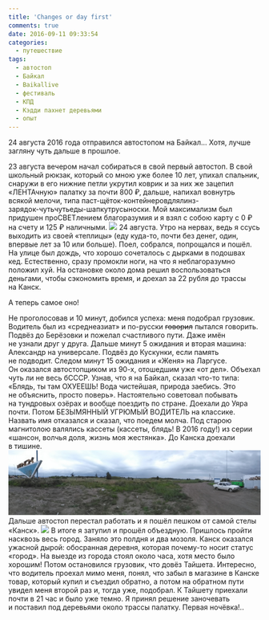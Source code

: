 ```yaml
---
title: 'Changes or day first'
comments: true
date: 2016-09-11 09:33:54
categories:
  - путешествие
tags:
  - автостоп
  - Байкал
  - Baikallive
  - фестиваль
  - КПД
  - Кэдди пахнет деревьями
  - опыт
---
```


24 августа 2016 года отправился автостопом на&nbsp;Байкал&hellip; Хотя, лучше загляну чуть дальше в&nbsp;прошлое.

23 августа вечером начал собираться в&nbsp;свой первый автостоп. В&nbsp;свой школьный рюкзак, который со&nbsp;мною уже более 10 лет, упихал спальник, снаружи в&nbsp;его нижние петли укрутил коврик и&nbsp;за&nbsp;них&nbsp;же зацепил &laquo;ЛЕНТАчную&raquo; палатку за&nbsp;почти 800 &#8381;, дальше, напихал вовнутрь всякой мелочи, типа паст-щёток-контейнеровдлялинз-<nobr>зарядок-чутьчутьеды-шапкутрусыноски</nobr>. Мой максимализм был придушен проСВЕТлением благоразумия и&nbsp;я&nbsp;взял с&nbsp;собою карту с&nbsp;0 &#8381; на&nbsp;счету и&nbsp;125 &#8381; наличными.
![](../../assets/images/2016-09-11-pieriemieny-ili-dien'-piervyi/IMG_20160903_071525.jpg)
24 августа. Утро на&nbsp;нервах, ведь я&nbsp;ссусь выходить из&nbsp;своей &laquo;теплицы&raquo; (еду <nobr>куда-то</nobr>, почти без денег, один, впервые лет за&nbsp;10 или больше). Поел, собрался, попрощался и&nbsp;пошёл. На&nbsp;улице был дождь, что хорошо сочеталось с&nbsp;дырками в&nbsp;подошвах кед. Естественно, сразу промокли ноги, на&nbsp;что я&nbsp;неблагоразумно положил хуй. На&nbsp;остановке около дома решил воспользоваться деньгами, чтобы сэкономить время, и&nbsp;доехал за&nbsp;22&nbsp;рубля до&nbsp;трассы на&nbsp;Канск.

А&nbsp;теперь самое оно!

Не&nbsp;проголосовав и&nbsp;10&nbsp;минут, добился успеха: меня подобрал грузовик. Водитель был из&nbsp;&laquo;среднеазиат&raquo; и&nbsp;<nobr>по-русски</nobr> <del>говорил</del> пытался говорить. Подвёз до&nbsp;Берёзовки и&nbsp;пожелал счастливого пути. Даже имён не&nbsp;узнали&nbsp;друг у&nbsp;друга. Дальше минут 5 ожидания и&nbsp;вторая машина: Александр на&nbsp;универсале. Подвёз до&nbsp;Кускунки, если память не&nbsp;подводит. Следом минут 15 ожидания и&nbsp;&laquo;Женя&raquo; на&nbsp;Ларгусе. Он&nbsp;оказался автостопщиком из&nbsp;<nobr>90-х</nobr>, отошедшим уже &laquo;от&nbsp;дел&raquo;. Объехал чуть&nbsp;ли не&nbsp;весь бСССР. Узнав, что я&nbsp;на&nbsp;Байкал, сказал <nobr>что-то</nobr> типа: &laquo;Блядь, ты&nbsp;там ОХУЕЕШЬ! Вода чистейшая, природа заебись. Это не&nbsp;объяснить, просто поверь&raquo;. Настоятельно советовал побывать на&nbsp;тундровых озёрах и&nbsp;вообще поездить по&nbsp;стране. Доехали до&nbsp;Уяра почти. Потом БЕЗЫМЯННЫЙ УГРЮМЫЙ ВОДИТЕЛЬ на&nbsp;классике. Назвать имя отказался и&nbsp;сказал, что поедем молча. Под старою магнитолою валялись кассеты (кассеты, блядь! В&nbsp;2016 году!) из&nbsp;серии &laquo;шансон, волчья доля, жизнь моя жестянка&raquo;. До&nbsp;Канска доехали в&nbsp;тишине.
![](../../assets/images/2016-09-11-pieriemieny-ili-dien'-piervyi/PANO_20160824_125025.jpg)
Дальше автостоп перестал работать и&nbsp;я&nbsp;пошёл пешком от&nbsp;самой стелы &laquo;Канск&raquo;.
![](../../assets/images/2016-09-11-pieriemieny-ili-dien'-piervyi/IMG_20160824_130634.jpg)
В&nbsp;итоге я&nbsp;затупил и&nbsp;прошёл объездную. Пришлось пройти насквозь весь город. Заняло это полдня и&nbsp;два мозоля. Канск оказался ужасной дырой: обосранная деревня, которая <nobr>почему-то</nobr> носит статус &laquo;город&raquo;. На&nbsp;выезде из&nbsp;города стоял около часа, хотя место было хорошим! Потом остановился грузовик, что довёз Тайшета. Интересно, что водитель проехал мимо меня, понял, что забыл в&nbsp;магазине в&nbsp;Канске товар, который купил и&nbsp;съездил обратно, а&nbsp;потом на&nbsp;обратном пути увидел меня второй раз и, тогда уже, подобрал. К&nbsp;Тайшету приехали почти в&nbsp;21 час и&nbsp;было уже темно. Я&nbsp;принял решение заночевать и&nbsp;поставил под деревьями около трассы палатку. Первая ночёвка!..
